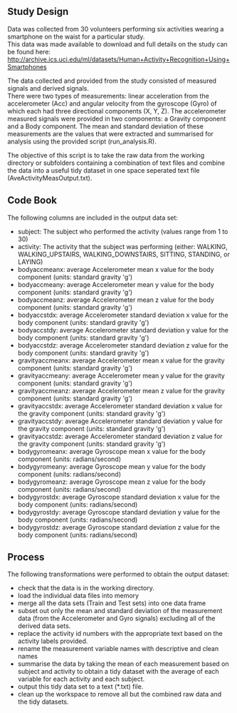 
## Study Design
Data was collected from 30 volunteers performing six activities wearing a smartphone on the waist for a particular study.  
This data was made available to download and full details on the study can be found here:
http://archive.ics.uci.edu/ml/datasets/Human+Activity+Recognition+Using+Smartphones

The data collected and provided from the study consisted of measured signals and derived signals.  
There were two types of measurements: linear acceleration from the accelerometer (Acc) and angular velocity from the gyroscope (Gyro) of which each had three directional components (X, Y, Z). 
The accelerometer measured signals were provided in two components: a Gravity component and a Body component.
The mean and standard deviation of these measurements are the values that were extracted and summarised for analysis using the provided script (run_analysis.R). 

The objective of this script is to take the raw data from the working directory or subfolders containing a combination of text files 
and combine the data into a useful tidy dataset in one space seperated text file (AveActivityMeasOutput.txt).


## Code Book

The following columns are included in the output data set:
* subject: The subject who performed the activity (values range from 1 to 30)
* activity: The activity that the subject was performing (either: WALKING, WALKING_UPSTAIRS, WALKING_DOWNSTAIRS, SITTING, STANDING, or LAYING)
* bodyaccmeanx: average Accelerometer mean x value for the body component (units: standard gravity 'g')
* bodyaccmeany: average Accelerometer mean y value for the body component (units: standard gravity 'g')
* bodyaccmeanz: average Accelerometer mean z value for the body component (units: standard gravity 'g')
* bodyaccstdx: average Accelerometer standard deviation x value for the body component (units: standard gravity 'g')
* bodyaccstdy: average Accelerometer standard deviation y value for the body component (units: standard gravity 'g')
* bodyaccstdz: average Accelerometer standard deviation z value for the body component (units: standard gravity 'g')
* gravityaccmeanx: average Accelerometer mean x value for the gravity component (units: standard gravity 'g')
* gravityaccmeany: average Accelerometer mean y value for the gravity component (units: standard gravity 'g')
* gravityaccmeanz: average Accelerometer mean z value for the gravity component (units: standard gravity 'g')
* gravityaccstdx: average Accelerometer standard deviation x value for the gravity component (units: standard gravity 'g')
* gravityaccstdy: average Accelerometer standard deviation y value for the gravity component (units: standard gravity 'g')
* gravityaccstdz: average Accelerometer standard deviation z value for the gravity component (units: standard gravity 'g')
* bodygyromeanx: average Gyroscope mean x value for the body component (units: radians/second)
* bodygyromeany: average Gyroscope mean y value for the body component (units: radians/second)
* bodygyromeanz: average Gyroscope mean z value for the body component (units: radians/second)
* bodygyrostdx: average Gyroscope standard deviation x value for the body component (units: radians/second)
* bodygyrostdy: average Gyroscope standard deviation y value for the body component (units: radians/second)
* bodygyrostdz: average Gyroscope standard deviation z value for the body component (units: radians/second)


## Process

The following transformations were performed to obtain the output dataset:
* check that the data is in the working directory.
* load the individual data files into memory
* merge all the data sets (Train and Test sets) into one data frame
* subset out only the mean and standard deviation of the measurement data (from the Accelerometer and Gyro signals) excluding all of the derived data sets.
* replace the activity id numbers with the appropriate text based on the activity labels provided.
* rename the measurement variable names with descriptive and clean names
* summarise the data by taking the mean of each measurement based on subject and activity to obtain a tidy dataset with the average of each variable for each activity and each subject.
* output this tidy data set to a text (*.txt) file.
* clean up the workspace to remove all but the combined raw data and the tidy datasets.
